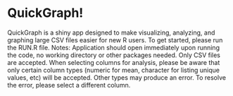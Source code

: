 # QuickGraph!
 QuickGraph is a shiny app designed to make visualizing, analyzing, and graphing large CSV files easier for new R users. 
 To get started, please run the RUN.R file. 
 Notes: 
   Application should open immediately upon running the code, no working directory or other packages needed. 
   Only CSV files are accepted. 
   When selecting columns for analysis, please be aware that only certain column types (numeric for mean, character for listing unique values, etc) will be accepted. Other       types may produce an error. To resolve the error, please select a different column. 
